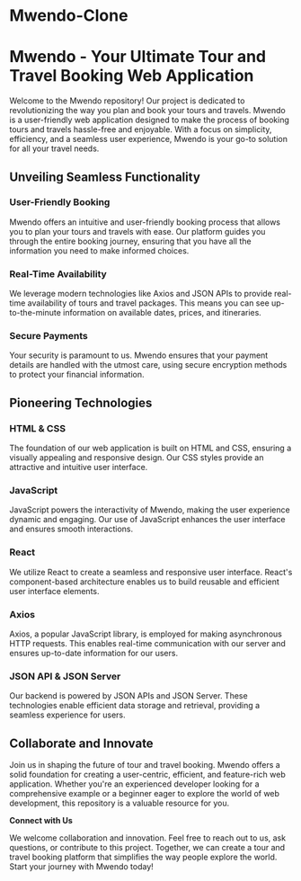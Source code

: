 # Mwendo-Clone

# Mwendo - Your Ultimate Tour and Travel Booking Web Application

Welcome to the Mwendo repository! Our project is dedicated to revolutionizing the way you plan and book your tours and travels. Mwendo is a user-friendly web application designed to make the process of booking tours and travels hassle-free and enjoyable. With a focus on simplicity, efficiency, and a seamless user experience, Mwendo is your go-to solution for all your travel needs.

## Unveiling Seamless Functionality

### User-Friendly Booking
Mwendo offers an intuitive and user-friendly booking process that allows you to plan your tours and travels with ease. Our platform guides you through the entire booking journey, ensuring that you have all the information you need to make informed choices.

### Real-Time Availability
We leverage modern technologies like Axios and JSON APIs to provide real-time availability of tours and travel packages. This means you can see up-to-the-minute information on available dates, prices, and itineraries.

### Secure Payments
Your security is paramount to us. Mwendo ensures that your payment details are handled with the utmost care, using secure encryption methods to protect your financial information.

## Pioneering Technologies

### HTML & CSS
The foundation of our web application is built on HTML and CSS, ensuring a visually appealing and responsive design. Our CSS styles provide an attractive and intuitive user interface.

### JavaScript
JavaScript powers the interactivity of Mwendo, making the user experience dynamic and engaging. Our use of JavaScript enhances the user interface and ensures smooth interactions.

### React
We utilize React to create a seamless and responsive user interface. React's component-based architecture enables us to build reusable and efficient user interface elements.

### Axios
Axios, a popular JavaScript library, is employed for making asynchronous HTTP requests. This enables real-time communication with our server and ensures up-to-date information for our users.

### JSON API & JSON Server
Our backend is powered by JSON APIs and JSON Server. These technologies enable efficient data storage and retrieval, providing a seamless experience for users.

## Collaborate and Innovate

Join us in shaping the future of tour and travel booking. Mwendo offers a solid foundation for creating a user-centric, efficient, and feature-rich web application. Whether you're an experienced developer looking for a comprehensive example or a beginner eager to explore the world of web development, this repository is a valuable resource for you.

**Connect with Us**

We welcome collaboration and innovation. Feel free to reach out to us, ask questions, or contribute to this project. Together, we can create a tour and travel booking platform that simplifies the way people explore the world. Start your journey with Mwendo today!
